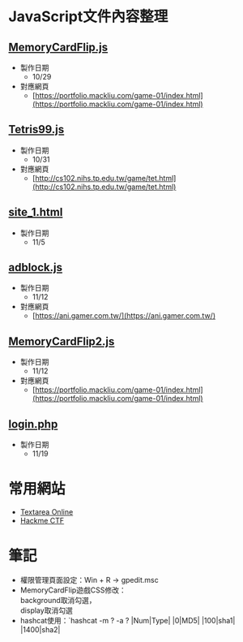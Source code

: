 # JavaScript文件內容整理
## [MemoryCardFlip.js](https://github.com/YC815/nei-hu_vocational_high_school_code/blob/main/MemoryCardFlip.js)
- 製作日期
  + 10/29
- 對應網頁
  + [https://portfolio.mackliu.com/game-01/index.html](https://portfolio.mackliu.com/game-01/index.html)

## [Tetris99.js](https://github.com/YC815/nei-hu_vocational_high_school_code/blob/main/Tetris99.js)
- 製作日期
  + 10/31
- 對應網頁
  + [http://cs102.nihs.tp.edu.tw/game/tet.html](http://cs102.nihs.tp.edu.tw/game/tet.html)

## [site_1.html](https://github.com/YC815/nei-hu_vocational_high_school_code/blob/main/site_1.html)
- 製作日期
  + 11/5
 
## [adblock.js](https://github.com/YC815/nei-hu_vocational_high_school_code/blob/8d170578cfab4179c9cd443d67bd1d624d3a775f/adblock.js)
- 製作日期
  + 11/12
- 對應網頁
  + [https://ani.gamer.com.tw/](https://ani.gamer.com.tw/)

## [MemoryCardFlip2.js](https://github.com/YC815/nei-hu_vocational_high_school_code/blob/d4332e8efa69044f71dca76b9adacee815f9fc16/MemoryCardFlip2.js)
- 製作日期
  + 11/12
- 對應網頁
  + [https://portfolio.mackliu.com/game-01/index.html](https://portfolio.mackliu.com/game-01/index.html)

## [login.php](https://github.com/YC815/nei-hu_vocational_high_school_code/blob/613b3ae4f0af6a4024016545563ef7a034285b11/login.php)
- 製作日期
  + 11/19

# 常用網站
- [Textarea Online](https://textarea.online)
- [Hackme CTF](https://ctf.hackme.quest/)

# 筆記
- 權限管理頁面設定：Win + R -> gpedit.msc
- MemoryCardFlip遊戲CSS修改：<div class="back"> background取消勾選，<div class="front"> display取消勾選
- hashcat使用：`hashcat -m ? -a ? <password>
|Num|Type|
|0|MD5|
|100|sha1|
|1400|sha2|
